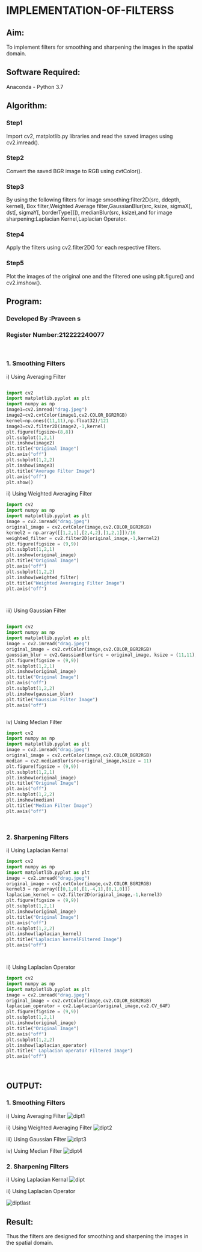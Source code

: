 # IMPLEMENTATION-OF-FILTERSS
## Aim:
To implement filters for smoothing and sharpening the images in the spatial domain.

## Software Required:
Anaconda - Python 3.7

## Algorithm:
### Step1

Import cv2, matplotlib.py libraries and read the saved images using cv2.imread().

### Step2

Convert the saved BGR image to RGB using cvtColor().

### Step3

By using the following filters for image smoothing:filter2D(src, ddepth, kernel), Box filter,Weighted Average filter,GaussianBlur(src, ksize, sigmaX[, dst[, sigmaY[, borderType]]]), medianBlur(src, ksize),and for image sharpening:Laplacian Kernel,Laplacian Operator.

### Step4

Apply the filters using cv2.filter2D() for each respective filters.

### Step5

Plot the images of the original one and the filtered one using plt.figure() and cv2.imshow().


## Program:
### Developed By   :Praveen s
### Register Number:212222240077
</br>

### 1. Smoothing Filters

i) Using Averaging Filter
```Python

import cv2
import matplotlib.pyplot as plt
import numpy as np
image1=cv2.imread("drag.jpeg")
image2=cv2.cvtColor(image1,cv2.COLOR_BGR2RGB)
kernel=np.ones((11,11),np.float32)/121
image3=cv2.filter2D(image2,-1,kernel)
plt.figure(figsize=(8,8))
plt.subplot(1,2,1)
plt.imshow(image2)
plt.title("Original Image")
plt.axis("off")
plt.subplot(1,2,2)
plt.imshow(image3)
plt.title("Average Filter Image")
plt.axis("off")
plt.show()


```
ii) Using Weighted Averaging Filter
```Python
import cv2
import numpy as np
import matplotlib.pyplot as plt
image = cv2.imread("drag.jpeg")
original_image = cv2.cvtColor(image,cv2.COLOR_BGR2RGB)
kernel2 = np.array([[1,2,1],[2,4,2],[1,2,1]])/16
weighted_filter = cv2.filter2D(original_image,-1,kernel2)
plt.figure(figsize = (9,9))
plt.subplot(1,2,1)
plt.imshow(original_image)
plt.title("Original Image")
plt.axis("off")
plt.subplot(1,2,2)
plt.imshow(weighted_filter)
plt.title("Weighted Averaging Filter Image")
plt.axis("off")




```
iii) Using Gaussian Filter
```Python

import cv2
import numpy as np
import matplotlib.pyplot as plt
image = cv2.imread("drag.jpeg")
original_image = cv2.cvtColor(image,cv2.COLOR_BGR2RGB)
gaussian_blur = cv2.GaussianBlur(src = original_image, ksize = (11,11), sigmaX=0, sigmaY=0)
plt.figure(figsize = (9,9))
plt.subplot(1,2,1)
plt.imshow(original_image)
plt.title("Original Image")
plt.axis("off")
plt.subplot(1,2,2)
plt.imshow(gaussian_blur)
plt.title("Gaussian Filter Image")
plt.axis("off")



```

iv) Using Median Filter
```Python
import cv2
import numpy as np
import matplotlib.pyplot as plt
image = cv2.imread("drag.jpeg")
original_image = cv2.cvtColor(image,cv2.COLOR_BGR2RGB)
median = cv2.medianBlur(src=original_image,ksize = 11)
plt.figure(figsize = (9,9))
plt.subplot(1,2,1)
plt.imshow(original_image)
plt.title("Original Image")
plt.axis("off")
plt.subplot(1,2,2)
plt.imshow(median)
plt.title("Median Filter Image")
plt.axis("off")




```

### 2. Sharpening Filters
i) Using Laplacian Kernal
```Python
import cv2
import numpy as np
import matplotlib.pyplot as plt
image = cv2.imread("drag.jpeg")
original_image = cv2.cvtColor(image,cv2.COLOR_BGR2RGB)
kernel3 = np.array([[0,1,0],[1,-4,1],[0,1,0]])
laplacian_kernel = cv2.filter2D(original_image,-1,kernel3)
plt.figure(figsize = (9,9))
plt.subplot(1,2,1)
plt.imshow(original_image)
plt.title("Original Image")
plt.axis("off")
plt.subplot(1,2,2)
plt.imshow(laplacian_kernel)
plt.title("Laplacian kernelFiltered Image")
plt.axis("off")




```
ii) Using Laplacian Operator
```Python
import cv2
import numpy as np
import matplotlib.pyplot as plt
image = cv2.imread("drag.jpeg")
original_image = cv2.cvtColor(image,cv2.COLOR_BGR2RGB)
laplacian_operator = cv2.Laplacian(original_image,cv2.CV_64F)
plt.figure(figsize = (9,9))
plt.subplot(1,2,1)
plt.imshow(original_image)
plt.title("Original Image")
plt.axis("off")
plt.subplot(1,2,2)
plt.imshow(laplacian_operator)
plt.title(" Laplacian operator Filtered Image")
plt.axis("off")




```

## OUTPUT:
### 1. Smoothing Filters

i) Using Averaging Filter
![dipt1](https://github.com/praveenst13/IMPLEMENTATION-OF-FILTERSS/assets/118787793/f1ade88b-b431-4269-bd63-a5c3cfe83c2f)


ii) Using Weighted Averaging Filter
![dipt2](https://github.com/praveenst13/IMPLEMENTATION-OF-FILTERSS/assets/118787793/a1719776-3761-490a-b50c-4e799a852fd4)

iii) Using Gaussian Filter
![dipt3](https://github.com/praveenst13/IMPLEMENTATION-OF-FILTERSS/assets/118787793/c8a1acf4-afb9-4fa8-abef-09350e2a5205)


iv) Using Median Filter
![dipt4](https://github.com/praveenst13/IMPLEMENTATION-OF-FILTERSS/assets/118787793/72543f06-7b81-4c4b-a7b2-8145df19a6b9)


### 2. Sharpening Filters


i) Using Laplacian Kernal
![dipt](https://github.com/praveenst13/IMPLEMENTATION-OF-FILTERSS/assets/118787793/3d539087-1986-40fe-a58f-76d278d1dbba)

ii) Using Laplacian Operator


![diptlast](https://github.com/praveenst13/IMPLEMENTATION-OF-FILTERSS/assets/118787793/c0cd3941-b924-4538-82b0-bd54a67b676f)

## Result:
Thus the filters are designed for smoothing and sharpening the images in the spatial domain.
